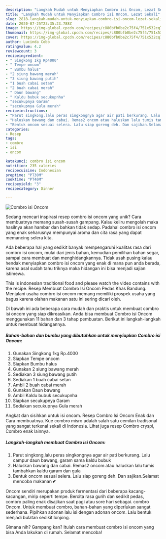 ```yaml
---
description: "Langkah Mudah untuk Menyiapkan Combro isi Oncom, Lezat Sekali"
title: "Langkah Mudah untuk Menyiapkan Combro isi Oncom, Lezat Sekali"
slug: 2818-langkah-mudah-untuk-menyiapkan-combro-isi-oncom-lezat-sekali
date: 2020-07-25T23:35:23.788Z
image: https://img-global.cpcdn.com/recipes/c880bfb0be2c75f4/751x532cq70/combro-isi-oncom-foto-resep-utama.jpg
thumbnail: https://img-global.cpcdn.com/recipes/c880bfb0be2c75f4/751x532cq70/combro-isi-oncom-foto-resep-utama.jpg
cover: https://img-global.cpcdn.com/recipes/c880bfb0be2c75f4/751x532cq70/combro-isi-oncom-foto-resep-utama.jpg
author: Lucinda Cobb
ratingvalue: 4.2
reviewcount: 3
recipeingredient:
- " Singkong 1kg Rp4000"
- " Tempe oncom"
- " Bumbu halus"
- "2 siung bawang merah"
- "3 siung bawang putih"
- "1 buah cabai setan"
- "2 buah cabai merah"
- " Daun bawang"
- " Kaldu bubuk secukupnha"
- "secukupnya Garam"
- "secukupnya Gula merah"
recipeinstructions:
- "Parut singkong,lalu peras singkongnya agar air pati berkurang. Lalu campur daun bawang, garam sama kaldu bubuk"
- "Haluskan bawang dan cabai. Remas2 oncom atau haluskan lalu tumis tambahkan kaldu garam dan gula"
- "Bentuk oncom sesuai selera. Lalu siap goreng deh. Dan sajikan.Selamat mencoba makanan 💕"
categories:
- Resep
tags:
- combro
- isi
- oncom

katakunci: combro isi oncom 
nutrition: 235 calories
recipecuisine: Indonesian
preptime: "PT30M"
cooktime: "PT40M"
recipeyield: "3"
recipecategory: Dinner

---
```



![Combro isi Oncom](https://img-global.cpcdn.com/recipes/c880bfb0be2c75f4/751x532cq70/combro-isi-oncom-foto-resep-utama.jpg)

Sedang mencari inspirasi resep combro isi oncom yang unik? Cara membuatnya memang susah-susah gampang. Kalau keliru mengolah maka hasilnya akan hambar dan bahkan tidak sedap. Padahal combro isi oncom yang enak seharusnya mempunyai aroma dan cita rasa yang dapat memancing selera kita.

Ada beberapa hal yang sedikit banyak mempengaruhi kualitas rasa dari combro isi oncom, mulai dari jenis bahan, kemudian pemilihan bahan segar, sampai cara membuat dan menghidangkannya. Tidak usah pusing kalau hendak menyiapkan combro isi oncom yang enak di mana pun anda berada, karena asal sudah tahu triknya maka hidangan ini bisa menjadi sajian istimewa.

This is indonesian traditional food and please watch the video contains with the recipe. Resep Membuat Combro Isi Oncom Pedas Khas Bandung. Menjalani usaha combro isi oncom memang memiliki prospek usaha yang bagus karena olahan makanan satu ini sering dicari oleh.


Di bawah ini ada beberapa cara mudah dan praktis untuk membuat combro isi oncom yang siap dikreasikan. Anda bisa membuat Combro isi Oncom menggunakan 11 bahan dan 3 tahap pembuatan. Berikut ini langkah-langkah untuk membuat hidangannya.

<!--inarticleads1-->

##### Bahan-bahan dan bumbu yang dibutuhkan untuk menyiapkan Combro isi Oncom:

1. Gunakan  Singkong 1kg Rp.4000
1. Siapkan  Tempe oncom
1. Siapkan  Bumbu halus
1. Gunakan 2 siung bawang merah
1. Sediakan 3 siung bawang putih
1. Sediakan 1 buah cabai setan
1. Ambil 2 buah cabai merah
1. Gunakan  Daun bawang
1. Ambil  Kaldu bubuk secukupnha
1. Siapkan secukupnya Garam
1. Sediakan secukupnya Gula merah


Angkat dan sisihkan untuk isi oncom. Resep Combro Isi Oncom Enak dan Cara membuatnya. Kue combro misro adalah salah satu cemilan tradisonal yang sangat terkenal sekali di Indonesia. Lihat juga resep Combro cryspi, Combro enak lainnya. 

<!--inarticleads2-->

##### Langkah-langkah membuat Combro isi Oncom:

1. Parut singkong,lalu peras singkongnya agar air pati berkurang. Lalu campur daun bawang, garam sama kaldu bubuk
1. Haluskan bawang dan cabai. Remas2 oncom atau haluskan lalu tumis tambahkan kaldu garam dan gula
1. Bentuk oncom sesuai selera. Lalu siap goreng deh. Dan sajikan.Selamat mencoba makanan 💕


Oncom sendiri merupakan produk fermentasi dari beberapa kacang-kacangan, mirip seperti tempe. Bercita rasa gurih dan sedikit pedas, combro paling enak disajikan saat pagi atau sore hari sebagai. combro Oncom. Untuk membuat combro, bahan-bahan yang diperlukan sangat sederhana. Pipihkan adonan lalu isi dengan adonan oncom. Lalu bentuk menjadi bulatan sedikit lonjong. 

Gimana nih? Gampang kan? Itulah cara membuat combro isi oncom yang bisa Anda lakukan di rumah. Selamat mencoba!
